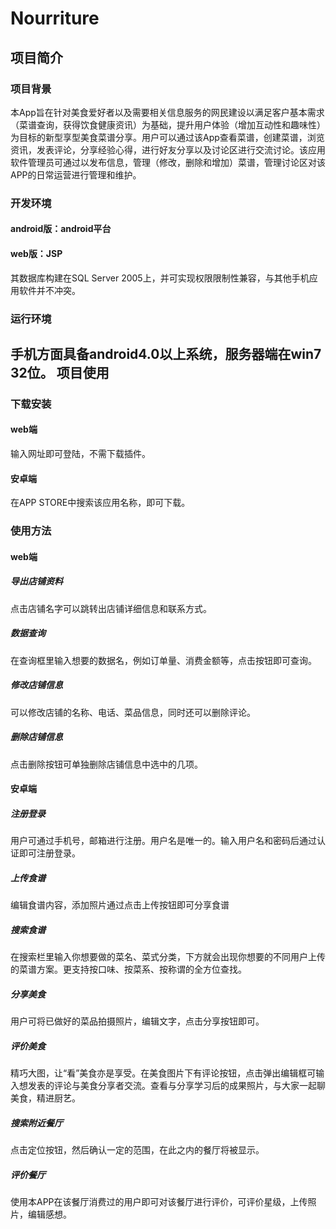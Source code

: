 Nourriture
=================================== 
项目简介
-----------------------------------
### 项目背景
本App旨在针对美食爱好者以及需要相关信息服务的网民建设以满足客户基本需求（菜谱查询，获得饮食健康资讯）为基础，提升用户体验（增加互动性和趣味性）为目标的新型享型美食菜谱分享。用户可以通过该App查看菜谱，创建菜谱，浏览资讯，发表评论，分享经验心得，进行好友分享以及讨论区进行交流讨论。该应用软件管理员可通过以发布信息，管理（修改，删除和增加）菜谱，管理讨论区对该APP的日常运营进行管理和维护。
### 开发环境
#### android版：android平台
#### web版：JSP
其数据库构建在SQL Server 2005上，并可实现权限限制性兼容，与其他手机应用软件并不冲突。
### 运行环境
手机方面具备android4.0以上系统，服务器端在win7 32位。
项目使用
-----------------------------------
### 下载安装
#### web端
输入网址即可登陆，不需下载插件。
#### 安卓端
在APP STORE中搜索该应用名称，即可下载。
### 使用方法
#### web端
##### 导出店铺资料
点击店铺名字可以跳转出店铺详细信息和联系方式。
##### 数据查询
在查询框里输入想要的数据名，例如订单量、消费金额等，点击按钮即可查询。
##### 修改店铺信息
可以修改店铺的名称、电话、菜品信息，同时还可以删除评论。
##### 删除店铺信息
点击删除按钮可单独删除店铺信息中选中的几项。
#### 安卓端
##### 注册登录
用户可通过手机号，邮箱进行注册。用户名是唯一的。输入用户名和密码后通过认证即可注册登录。
##### 上传食谱
编辑食谱内容，添加照片通过点击上传按钮即可分享食谱
##### 搜索食谱
在搜索栏里输入你想要做的菜名、菜式分类，下方就会出现你想要的不同用户上传的菜谱方案。更支持按口味、按菜系、按称谓的全方位查找。
##### 分享美食
用户可将已做好的菜品拍摄照片，编辑文字，点击分享按钮即可。
##### 评价美食
精巧大图，让“看”美食亦是享受。在美食图片下有评论按钮，点击弹出编辑框可输入想发表的评论与美食分享者交流。查看与分享学习后的成果照片，与大家一起聊美食，精进厨艺。
##### 搜索附近餐厅
点击定位按钮，然后确认一定的范围，在此之内的餐厅将被显示。
##### 评价餐厅
使用本APP在该餐厅消费过的用户即可对该餐厅进行评价，可评价星级，上传照片，编辑感想。
